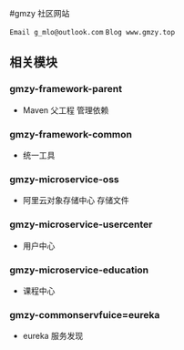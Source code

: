 #gmzy 社区网站 

 `Email g_mlo@outlook.com`
 `Blog www.gmzy.top`

## 相关模块

### gmzy-framework-parent
- Maven 父工程  管理依赖

### gmzy-framework-common
- 统一工具

### gmzy-microservice-oss
- 阿里云对象存储中心 存储文件

### gmzy-microservice-usercenter
- 用户中心

### gmzy-microservice-education
- 课程中心

### gmzy-commonservfuice=eureka
- eureka 服务发现





